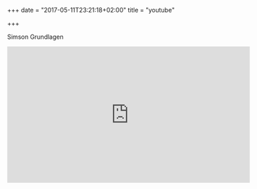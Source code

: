 +++
date = "2017-05-11T23:21:18+02:00"
title = "youtube"

+++



Simson Grundlagen

<iframe width="560" height="315" src="https://www.youtube.com/embed/videoseries?list=PL2FxUq3fxg7tLC9UedvEPeZyEruxT5Flr" frameborder="0" allowfullscreen></iframe>

